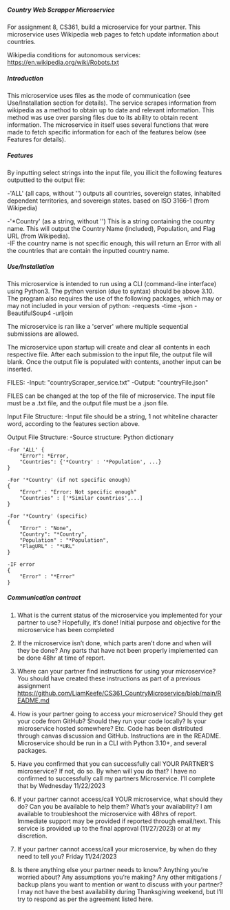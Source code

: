 ##### Country Web Scrapper Microservice 

For assignment 8, CS361, build a microservice for your partner. This microservice uses Wikipedia web pages to fetch update information about countries.  

Wikipedia conditions for autonomous services: https://en.wikipedia.org/wiki/Robots.txt

##### Introduction

This microservice uses files as the mode of communication (see Use/Installation section for details).  The service scrapes information from wikipedia as a method to obtain up to date and relevant information.  This method was use over parsing files due to its ability to obtain recent information.  The microservice in itself uses several functions that were made to fetch specific information for each of the features below (see Features for details).

##### Features

By inputting select strings into the input file, you illicit the following features outputted to the output file:

-'ALL' (all caps, without '') outputs all countries, sovereign states, inhabited dependent territories, and sovereign states. based on ISO 3166-1 (from Wikipedia)

-'*Country' (as a string, without '') This is a string containing the country name.  This will output the Country Name (included), Population, and Flag URL (from Wikipedia).  
    -IF the country name is not specific enough, this will return an Error with all the countries that are contain the inputted country name.

##### Use/Installation

This microservice is intended to run using a CLI (command-line interface) using Python3.  The python version (due to syntax)  should be above 3.10. The program also requires the use of the following packages, which may or may not included in your version of python:
    -requests
    -time
    -json
    -BeautifulSoup4
    -urljoin

The microservice is ran like a 'server' where multiple sequential submissions are allowed.  

The microservice upon startup will create and clear all contents in each respective file. After each submission to the input file, the output file will blank.  Once the output file is populated with contents, another input can be inserted.

FILES:
    -Input: "countryScraper_service.txt"
    -Output: "countryFile.json"

FILES can be changed at the top of the file of microservice.  The input file must be a .txt file, and the output file must be a .json file.  

Input File Structure:
    -Input file should be a string, 1 not whiteline character word, according to the features section above.

Output File Structure:
    -Source structure: Python dictionary
    
    -For 'ALL' {
        "Error": *Error,
        "Countries": {'*Country' : '*Population', ...}        
    }
    
    -For '*Country' (if not specific enough)
    {
        "Error" : "Error: Not specific enough"
        "Countries" : ['*Similar countries',...]
    }
    
    -For '*Country' (specific)
    {
        "Error" : "None",
        "Country": "*Country",
        "Population" : "*Population",
        "FlagURL" : "*URL"
    }
    
    -IF error
    {
        "Error" : "*Error"
    }

##### Communication contract

1.	What is the current status of the microservice you implemented for your partner to use? Hopefully, it’s done!
Initial purpose and objective for the microservice has been completed

2.	If the microservice isn’t done, which parts aren’t done and when will they be done?
Any parts that have not been properly implemented can be done 48hr at time of report.

3.	Where can your partner find instructions for using your microservice? You should have created these instructions as part of a previous assignment
https://github.com/LiamKeefe/CS361_CountryMicroservice/blob/main/README.md

4.	How is your partner going to access your microservice? Should they get your code from GitHub? Should they run your code locally? Is your microservice hosted somewhere? Etc.
Code has been distributed through canvas discussion and GitHub.  Instructions are in the README.  Microservice should be run in a CLI with Python 3.10+, and several packages.


5.	Have you confirmed that you can successfully call YOUR PARTNER’S microservice? If not, do so. By when will you do that?
I have no confirmed to successfully call my partners Microservice.  I’ll complete that by Wednesday 11/22/2023

6.	If your partner cannot access/call YOUR microservice, what should they do? Can you be available to help them? What’s your availability?
I am available to troubleshoot the microservice with 48hrs of report.  Immediate support may be provided if reported through email/text.  This service is provided up to the final approval (11/27/2023) or at my discretion.  

7.	If your partner cannot access/call your microservice, by when do they need to tell you?
Friday 11/24/2023

8.	Is there anything else your partner needs to know? Anything you’re worried about? Any assumptions you’re making? Any other mitigations / backup plans you want to mention or want to discuss with your partner?
I may not have the best availability during Thanksgiving weekend, but I’ll try to respond as per the agreement listed here.


